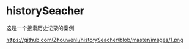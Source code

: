 # historySeacher
这是一个搜索历史记录的案例

https://github.com/Zhouwenli/historySeacher/blob/master/images/1.png
